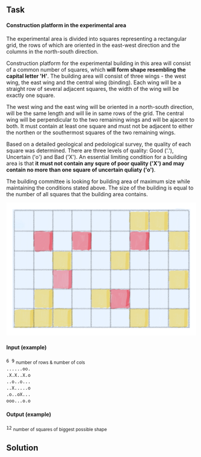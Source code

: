 ## Task

#### Construction platform in the experimental area

 The experimental area is divided into squares representing a rectangular grid, the rows of which are oriented in the east-west direction and the columns in the north-south direction.

 Construction platform for the experimental building in this area will consist of a common number of squares, which **will form shape resembling the capital letter 'H'**. The building area will consist of three wings - the west wing, the east wing and the central wing (binding). Each wing will be a straight row of several adjacent squares, the width of the wing will be exactly one square.

 The west wing and the east wing will be oriented in a north-south direction, will be the same length and will lie in same rows of the grid. The central wing will be perpendicular to the two remaining wings and will be ajacent to both. It must contain at least one square and must not be adjacent to either the northen or the southermost squares of the two remaining wings.

 Based on a detailed geological and pedological survey, the quality of each square was determined. There are three levels of quality: Good ('.'), Uncertain ('o') and Bad ('X'). An essential limiting condition for a building area is that **it must not contain any squre of poor quality ('X') and may contain no more than one square of uncertain quliaty ('o')**.

 The building committee is looking for building area of maximum size while maintaining the conditions stated above. The size of the building is equal to the number of all squares that the building area contains.

![Screenshot](field.png)

#### Input (example)

`6 9`  <sub> number of rows & number of cols </sub>  
`......oo.`  
`.X.X..X.o`  
`..o..o...`  
`..X.....o`  
`.o..oX...`  
`ooo...o.o`  

#### Output (example)

`12` <sub> number of squares of biggest possible shape </sub>

## Solution





